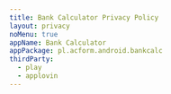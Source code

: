 ```yaml
---
title: Bank Calculator Privacy Policy
layout: privacy
noMenu: true
appName: Bank Calculator
appPackage: pl.acform.android.bankcalc
thirdParty:
  - play
  - applovin
---
```

